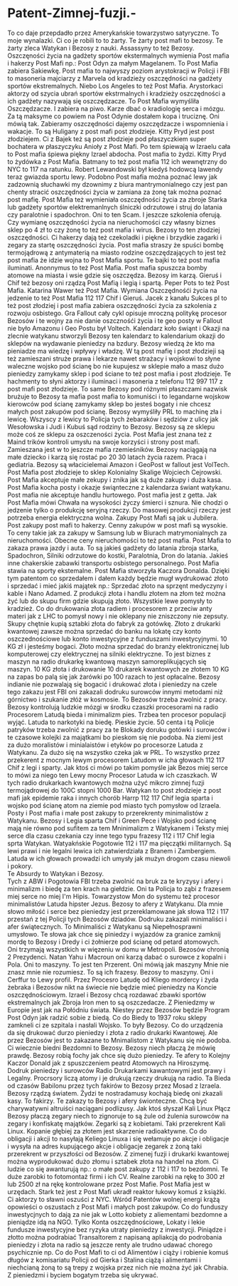 # Patent-Zimnej-fuzji.-
To co daje przepdadło przez Amerykańskie towarzystwo satyryczne. To moje wynalazki. Ci co je robili to to żarty. Te żarty post mafi to bezosy. Te żarty zleca Watykan i Bezosy z nauki. Assassyny to też Bezosy.  
Oszczęności życia na gadżety sportów ekstermalnych wymienia Post mafia i hakerzy Post Mafi np.: Post Odyn za małym Magelanem. 
To Post Mafia zabiera Sakiewkę. Post mafia to najwyszy poziom arystokracji w Policji i FBI to masoneria majciarzy z Marvela od kradzieży oszczędności na gadżety sportów ekstremalnych. 
Niebo Los Angeles to też Post Mafia. Arystorkaci aktorzy od szycia ubrań sportów ekstrmalnych i kradzieży oszczędności a ich gadżety nazywają się oszczędzacze. To Post Mafia wymyśliła Oszczędzacze. I zabiera na piwo. Karze dbać o kradiologię serca i mózgu. 
Za tą maksyme co powiem na Post Odynie dostałem kopa i truciznę. Oni mówią tak. Zabieramy oszczędności dajemy oszczędzacze i wspomnienia i wakacje. To są Huligany z post mafi post złodzieje. Kitty Pryd jest post złodziejem. Ci z Bajek też są post złodzieje pod płaszyczkiem super bochatera w płaszyczyku Anioły z Post Mafi. 
Po tem śpiewają w Izraelu cała to Post mafia śpiewa piękny Izrael abdocha. Post mafia to żydzi. Kitty Pryd to żydówka z Post Mafia. Batmany to też post mafia 112 ich wewnętrzny do NYC to 117 na ratunku.  Robert Lewandowski był kiedyś hodowcą lawendy teraz gwiazda sportu lewy. Podobno Post mafia można poznać lewy jak zadzownią słuchawki my dzownimy z biura mantrymonialnego czy jest pan chenty stracić oszczędności życia w zamiana za żonę tak można poznać post mafię. Post Mafia też wymieniała oszczędności życia za zbroje Starka lub gadżety sportów elektremanlnych ślniczki odrzutowe i struj do latania czy paralotnie i spadochron. 
Oni to ten Scam. I jeszcze szkolenia oferują. Czy wymianę oszczędności życia na nieruchomości czy własny biznes sklep po 4 zł to czy żonę to też post mafia i wirus.
Bezosy to ten złodziej oszczędności. 
Ci hakerzy dają też czekoladki i piękne i brzydkie zagarki i zegary za startę oszczędności życia. 
Post mafia straszy że spuści bombę termojądrową z antymaterią na miasto rodzine oszczędzających to jest też post mafia że idzie wojna to Post Mafia sportu. Te bajki to też post mafia iluminati. Anonnymus to też Post Mafia. Post mafia spuszcza bomby atomowe na miasta i wsie gdzie się oszczędza. Bezosy im karzą. Gieruś i Chif też bezosy oni rządzą Post Mafią i legią i spartą. 
Peper Pots to też Post Mafia. Katarina Wawer też Post Mafia. Wymiana Oszczędnośći życia na jedzenie to też Post Mafia 112 117 Chif i Gieruś. 
Jacek z kanału Sukces pl to też post złodziej i post mafia zabiera oszczędności życia za szkolenia z rozwoju osbistego. Gra Fallout cały cykl opisuje mroczną politykę procesor Bezosów i te wojny za nie danie oszcznośći życia i te geo posty w Fallout nie było Amazonu i Geo Postu był Voltech. 
Kalendarz koło świąnt i Okazji na zlecnie watykanu stworzyli Bezosy ten kalendarz to kalendarium okazji do sklepów na wydawanie pieniedzy na bzdury. Bezosy wiedzą że kto ma pieniadze ma wiedzę i wpływy i władzę. W tą post mafię i post złodzieji są też zamieszani struże prawa i lekarze nawet strażacy i wojskowi to słyne waleczne wojsko pod ścianę bo nie kupujesz w sklepie mało a masz dużo pieniedzy zamykamy sklep i pod ściane to też post mafia i post złodzieje. 
Te hachmenty to słyni aktorzy i iluminaci i masoneria z telefonu 112 997 117 z post mafi post złodzieje. To same Bezosy pod różnymi płaszczami nazwisk brużuje to Bezosy ta mafia post mafia to komuniści i to legandarne wojskow kierowców pod ścianę zamykamy sklep bo jesteś bogaty i nie chcesz małych post zakupów pod ścianę. 
Bezosy wymyśliły PRL to machinę zła i lewicę. Wszyscy z lewicy to Policja tych żebaraków i sędziów z ulicy jak Wesołowska i Judi i Kubuś sąd rodziny to Bezosy. 
Bezosy są ze sklepu może coś ze sklepu za oszczeności życia. 
Post Mafia jest znana też z Maind trików kontroli umysłu na swoje korzyści i strony post mafi. 
Zamieszana jest w to jeszcze mafia rzemieśników. 
Bezosy naciągają na małe dziecko i karzą się rostać po 20 30 latach życia razem. Praca i gediatria. 
Bezosy są włacicielemai Amazon i GeoPost w fallout jest VolTech. 
Post Mafia post złodzieje to sklep Kolonialny Skalige Wojciech Cejrowski. 
Post Mafia akceptuje małe zekupy i znika jak są duże zakupy i duża kasa. 
Post Mafia kocha posty i okazje świąnteczne z kalendarza świant watykanu. Post mafia nie akceptuje handlu hurtowego. 
Post mafia jest z getta. 
Jak Post Mafia mówi Chwała na wysokości życzy śmierci i sznura. 
Nie chodzi o jedzenie tylko o produkcję seryjną rzeczy. 
Do masowej produkcji rzeczy jest potrzeba energia elektryczna wolna. 
Zakupy Post Mafi są jak u Jubilera. 
Post zakupy post mafi to hakerzy. 
Cenny zakupów w post mafi są wysokie. To ceny takie jak za zakupy w Samsung lub w Biurach matrymonialnych za nieruchomości. 
Obecne ceny nieruchomości to też post mafia. 
Post Mafia to zakaza prawa jazdy i auta. To są jakieś gadżety do latania zbroja starka, Spadochron, Silniki odrzutowe do kostki, Paralotnia, Dron do latania. Jakieś inne chakerskie zabawki transportu osbistego personalnego. 
Post Mafia stawia na sporty ekstemalne. 
Post Mafia stworzyła Kaczora Donalda. 
Dzięki tym patentom co sprzedałem i dałem każdy będzie mugł wydrukować złoto i sprzedać i mieć jakiś majątek np.: Sprzedać złoto na sprzęnt medyczyny i kable i Nano Adamed. 
Z produkcji złota i handlu złotem na złom też można żyć lub do skupu firm gdzie skupują złoto. 
Wszystkie lewe pomysły to kradzież. Co do drukowania złota radiem i procesorem z przeciw anty materi jak z LHC to pomysł nowy i nie oklepany nie zniszczony nie zepsuty. Skupy chętnie kupią sztabki złota do fabryk za gotówkę. 
Złoto z drukarki kwantowej zawsze można sprzedać do banku na lokatę czy konto oszczednościowe lub konto inwestycyjne z funduszami inwestycyjnymi. 10 KG zł i jesteśmy bogaci. 
Złoto można sprzedać do branży elektronicznej lub komputerowej czy elektrycznej na silniki elektryczne. 
To jest biznes z maszyn na radio drukarkę kwantową maszyn samoreplikujących się maszyn. 10 KG złota i drukowanie 10 drukarek kwantowych ze złotem 10 KG na zapas bo palą się jak żarówki po 100 razach to jest opłacalne. 
Bezosy indianie nie pozwalają się bogacić i drukować złota i pieniedzy na czele tego zakazu jest FBI oni zakazali dodruku surowców innymi metodami niż górnictwo i szukanie złóż w kosmosie. To Bezosów trzeba zwolnić z pracy. 
Bezosy kontrolują ludzkie mózgi w środku czaszki procesorami na radio Procesorem Latudą bieda i minimalizm pies. Trzbea ten procesor populacji wyjąć. Latuda to narkotyki na biedę. Pieskie życie. 
50 centa i tą Policje patryków trzeba zwolnić z pracy za te Blokady doruku gotówki i surowców i te czasowe kolejki za majątkami bo pieskom się nie podoba. 
Na ziemi jest za dużo moralistów i minialaistów i etyków po procesorze Latuda z Watykanu. Za dużo się na wszystko czeka jak w PRL. 
To wszystko przez przekerent z mocnym lewym procesorem Latudom w icha głowach 112 117 Chif z legi i sparty. 
Jak ktoś ci mówi po takim pomyśle jak Bezos miej serce to mówi za niego ten Lewy mocny Procesor Latuda w ich czaszkach. 
W tych radio drukarkach kwantowych można użyć mikcro zimnej fuzji termojądrowej do 100C stopni 1000 Bar. 
Watykan to post złodzieje z post mafi jak epidemie raka i innych chorób Harrp 112 117 Chif legia sparta i wojsko pod ścianę atom na ziemie pod miasto tych pomysłow od Izraela. 
Posty i Post mafia i małe post zakupy to przerekrenty minimalistów z Watykanu. 
Bezosy i Legia sparta Chif i Green Pece i Wojsko pod ścianę mają nie równo pod sufitem za tem Mninimalizm z Watykanem i Teksty miej serce dla czasu czekania czy inne tego typu frazesy 112 i 117 Chif legia sprta Watykan. 
Watyakńskie Pogotowie 112 i 117 ma pięczątki militarnych. Są lewi prawi i nie legalni lewica ich zatwierdziała z Branem i Zambergiem. 
Latuda w ich głowach prowadzi ich umysły jak mużyn drogom czasu niewoli i pokory.  
Te Absurdy to Watykan i Bezosy.  
Tych z ABW i Pogotowia FBI trzeba zwolnić na bruk za te kryzysy i afery i minimalizm i biedę za ten krach na giełdzie. 
Oni ta Policja to ząbi z frazesem miej serce no miej I'm Hipis.
Towarzystow Mon do systemu też procesor minimalistów Latuda hipster Jezus. 
Bezosy to afery z Watykanu. 
Dla mnie słowo miłość i serce bez pieniedzy jest przereklamowane jak słowa 112 i 117 przestań z tej Policji tych Bezosów dziadów. 
Dodruku zakazali minimaliści i afer świątecznych. 
To Minimaliści z Watykanu są Niepełnosprawni umysłowo. 
Te słowa jak chce się piniedzy i wyjazdów za granice zamknij mordę to Bezosy i Dredy i ci żołnierze pod ścianę od petard atomowych. Oni trzymają wszystkich w więzeniu w domu w Metropoli. 
Bezosów chronią 2 Prezydenci. Natan Yahu i Macroun oni karzą dabać o surowce z kopalni i Pola. Oni to maszyny. To jest ten Przerent. Oni mówią jak maszyny Mnie nie znasz mnie nie rozumiesz. To są ich frazesy. Bezosy to maszyny. 
Oni i Cerffur to Lewy profil. 
Przez Procesro Latudę od Kliego mordercy i żyda żebraka i Bezosów nikt na świecie nie będzie mieć pieniedzy na Koncie oszczędnościowym. Izrael i Bezosy chcą rozdawać zbawki sportów ekstremalnych jak Zbroja Iron men to są oszczedacze. 
Z Pieniedzmy w Europie jest jak na Połódniu świata. Niestey przez Bezosów będzie Program Post Odyn jak radzić sobie z biedą. 
Co do Biedy to 1937 roku sklepy zamkneli ci ze szpitala i nasłali Wojsko. To były Bezosy. Co do urządzenia da się drukować durzo pieniedzy i złota z radio drukarki Kwantowej. Ale przez Bezosów jest to zakazane to Mnimalistom z Watykanu się nie podoba. 
Ci wiecznie biedni Bezdomni to Bezosy. Bezosy niech płaczą że mówię prawdę. 
Bezosy robią fochy jak chce się dużo pieniedzy. 
Te afery to Kolejny Kaczor Donald jak z spuszczeniem peatrd Atomowych na Hiroszymę. 
Dodruk pieniedzy i surowców Radio Drukarkami kawantowymi jest prawy i Legalny. Procrsory liczą atomy i je drukują rzeczy drukują na radio. 
Ta Bieda od czasów Babilonu przez tych fakirów to Bezosy przez Mosad z Izraela. 
Bezosy rządzą światem. 
Żydzi te nostradamusy kochają biedę oni zkazali kasy. To fakirzy. 
Te zakazy to Bezosy i afery świonteczne. Chcą być charywatywni altruiści naciągani podlizusy. 
Jak ktoś słyszał Kali Linux Płącz Bezosy płaczą zegary niech to zignoruje to są żule od żulenia surowców na zegary i konfiskatę majątków. Zegarki są z kobietami. Taki przerekrent Kali Linux. 
Kopanie głębiej za złotem jest skarzenie radioaktywne. 
Co do obligacji i akcji to nasyłają Keliego Linuxa i się wełamuje po akcje i obligacje i wysyła na adres kupującego akcje i obligacje zegarek z żoną taki przerekrent w przyszłości od Bezosów. 
Z zimenej fuzji i drukarki kwantowej można wyprodukować dużo złomu i sztabek złota na handel na złom. 
Ci ludzie co się awanturują np.: o małe post zakupy z 112 i 117 to bezdomni.
Te duże zarobki to fotomontaż firmi i ich CV. Realne zarobki na rękę to 300 zł lub 2500 zł na rękę kontrolowane przez Post Mafie. Post Mafia jest w urzędach. 
Stark też jest z Post Mafi ukradł reaktor łukowy komuś z książki. Ci aktorzy to sławni oszuści z NYC. 
Wśród Patentów wolnej energi krążą opowieści o oszustach z Post Mafi i małych post zakupów. 
Co do funduszy inwestycjnych to dają za nie jak w Lotto kobiety z aliementami bezdomne a pieniądze idą na NGO. Tylko Konta oszczędnościowe, Lokaty i lekie fundusze inwestycyjne bez ryzyka utraty pieniedzy z inwestycji.
Piniądze i złotto można podrabiać Transaltorem z napisaną apliakcją do podrobania pieniedzy i złota na radio są jeszcze renty ale trudno udawać chorego psychicznie np. Co do Post Mafi to ci od Alimentów i ciąży i robienie komuś długów z komisariatu Policji od Gierka i Stalina ciążą i alimentami i niechcianą żoną to są trepy z wojska przez nich nie można żyć jak Chrabia. Z pieniedzmi i byciem bogatym trzeba się ukrywać. 
